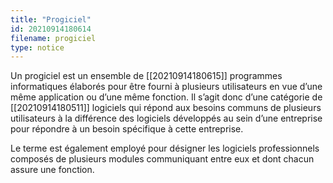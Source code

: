 ```yaml
---
title: "Progiciel"
id: 20210914180614
filename: progiciel
type: notice
---
```


Un progiciel est un ensemble de [[20210914180615]] programmes informatiques élaborés pour être fourni à plusieurs utilisateurs en vue d’une même application ou d’une même fonction. 
Il s’agit donc d’une catégorie de [[20210914180511]] logiciels qui répond aux besoins communs de plusieurs utilisateurs à la différence des logiciels développés au sein d’une entreprise pour répondre à un besoin spécifique à cette entreprise. 

Le terme est également employé pour désigner les logiciels professionnels composés de plusieurs modules communiquant entre eux et dont chacun assure une fonction.

